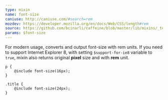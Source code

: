 ```yaml
---
type: mixin
name: font-size
caniuse: http://caniuse.com/#search=rem
mozdev: https://developer.mozilla.org/en/docs/Web/CSS/length#rem
source: https://github.com/bcinarli/caffeine/blob/master/lib/mixins/_text.scss#L103
params: $font-size
---
```

For modern usage, converts and output font-size with rem units. If you need to support Internet Explorer 8, with setting `$support-for-ie8` variable to `true`, mixin also returns original __pixel__ size and with __rem__ unit.

``` {.language-scss}
p {
    @include font-size(16px);
}

.title {
    @include font-size(24px);
}
```